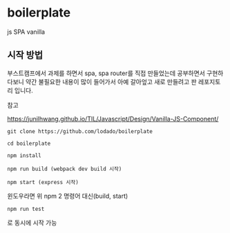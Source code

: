 # boilerplate
js SPA vanilla

## 시작 방법

부스트캠프에서 과제를 하면서 spa, spa router를 직접 만들었는데 공부하면서 구현하다보니 약간 불필요한 내용이 많이 들어가서 아예 갈아엎고 새로 만들려고 판 레포지토리 입니다.

참고

https://junilhwang.github.io/TIL/Javascript/Design/Vanilla-JS-Component/

```
git clone https://github.com/lodado/boilerplate

cd boilerplate

npm install

npm run build (webpack dev build 시작)

npm start (express 시작)

```

윈도우라면 위 npm 2 명령어 대신(build, start)

```
npm run test
```
로 동시에 시작 가능
